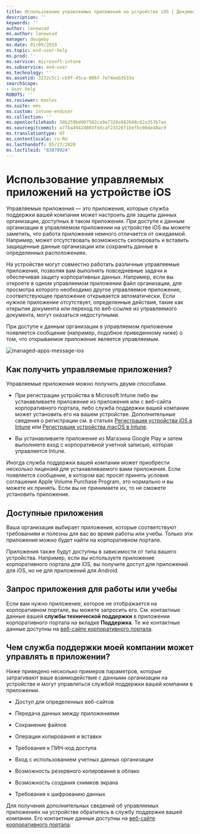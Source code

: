 ```yaml
---
title: Использование управляемых приложений на устройстве iOS | Документы Майкрософт
description: ''
keywords: ''
author: lenewsad
ms.author: lanewsad
manager: dougeby
ms.date: 01/09/2019
ms.topic: end-user-help
ms.prod: ''
ms.service: microsoft-intune
ms.subservice: end-user
ms.technology: ''
ms.assetid: 3232c5c1-cb9f-45ca-806f-7e74eeb3533e
searchScope:
- User help
ROBOTS: ''
ms.reviewer: maxles
ms.suite: ems
ms.custom: intune-enduser
ms.collection: ''
ms.openlocfilehash: 50b259bd007582ca9e7320a982608c62a353b7ae
ms.sourcegitcommit: a77ba49424803fddcaf23326f1befbc004e48ac9
ms.translationtype: HT
ms.contentlocale: ru-RU
ms.lasthandoff: 05/27/2020
ms.locfileid: "83879924"
---
```

# <a name="use-managed-apps-on-your-ios-device"></a>Использование управляемых приложений на устройстве iOS

Управляемые приложения — это приложения, которые служба поддержки вашей компании может настроить для защиты данных организации, доступных в таком приложении. При доступе к данным организации в управляемом приложении на устройстве iOS вы можете заметить, что работа приложения немного отличается от ожидаемой. Например, может отсутствовать возможность скопировать и вставить защищенные данные организации или сохранить данные в определенных расположениях.

На устройстве могут совместно работать различные управляемые приложения, позволяя вам выполнять повседневные задачи и обеспечивая защиту корпоративных данных. Например, если вы откроете в одном управляемом приложении файл организации, для просмотра которого необходимо другое управляемое приложение, соответствующее приложение открывается автоматически. Если нужное приложение отсутствует, определенные действия, такие как открытие документа или переход по веб-ссылке из управляемого документа, могут оказаться недоступными.

При доступе к данным организации в управляемом приложении появляется сообщение (например, подобное приведенному ниже) о том, что открываемое приложение является управляемым.

![managed-apps-message-ios](./media/managed-apps-message.png)

## <a name="how-do-i-get-managed-apps"></a>Как получить управляемые приложения?  
Управляемые приложения можно получить двумя способами.

- При регистрации устройства в Microsoft Intune либо вы устанавливаете приложение из приложения или с веб-сайта корпоративного портала, либо служба поддержки вашей компании может установить его на вашем устройстве. Дополнительные сведения о регистрации см. в статьях [Регистрация устройства iOS в Intune](enroll-your-device-in-intune-ios.md) или [Регистрация устройства macOS в Intune](enroll-your-device-in-intune-macos-cp.md).

- Вы устанавливаете приложение из Магазина Google Play и затем выполняете вход с корпоративной учетной записью, которая управляется Intune.

Иногда служба поддержки вашей компании может приобрести несколько лицензий для устанавливаемого вами приложения. Если появляется сообщение, в котором вас просят принять условия соглашения Apple Volume Purchase Program, это нормально и вы можете их принять. Если вы не принимаете их, то не сможете установить приложение.

## <a name="available-apps"></a>Доступные приложения   
 Ваша организация выбирает приложения, которые соответствуют требованиям и полезны для вас во время работы или учебы. Только эти приложения можно будет найти на корпоративном портале.   

 Приложения также будут доступны в зависимости от типа вашего устройства. Например, если вы используете приложение корпоративного портала для iOS, вы получите доступ для приложений для iOS, но не для приложений для Android.   

## <a name="request-an-app-for-work-or-school"></a>Запрос приложения для работы или учебы   
 Если вам нужно приложение, которое не отображается на корпоративном портале, вы можете запросить его. См. контактные данные вашей **службы технической поддержки** в приложении корпоративного портала на вкладке **Поддержка**. Те же контактные данные доступны на [веб-сайте корпоративного портала](https://go.microsoft.com/fwlink/?linkid=2010980).   
 

## <a name="what-can-my-company-support-manage-in-an-app"></a>Чем служба поддержки моей компании может управлять в приложении?  
Ниже приведено несколько примеров параметров, которые затрагивают ваше взаимодействие с данными организации на устройстве и могут управляться службой поддержки вашей компании в приложении.

- Доступ для определенных веб-сайтов

- Передача данных между приложениями

- Сохранение файлов

- Операции копирования и вставки

- Требования к ПИН-код доступа

- Вход с использованием учетных данных организации

- Возможность резервного копирования в облако

- Возможность создания снимков экрана

- Требования к шифрованию данных

Для получения дополнительных сведений об управляемых приложениях на устройстве обратитесь в службу поддержки вашей компании. Его контактные данные доступны на [веб-сайте корпоративного портала](https://go.microsoft.com/fwlink/?linkid=2010980).
